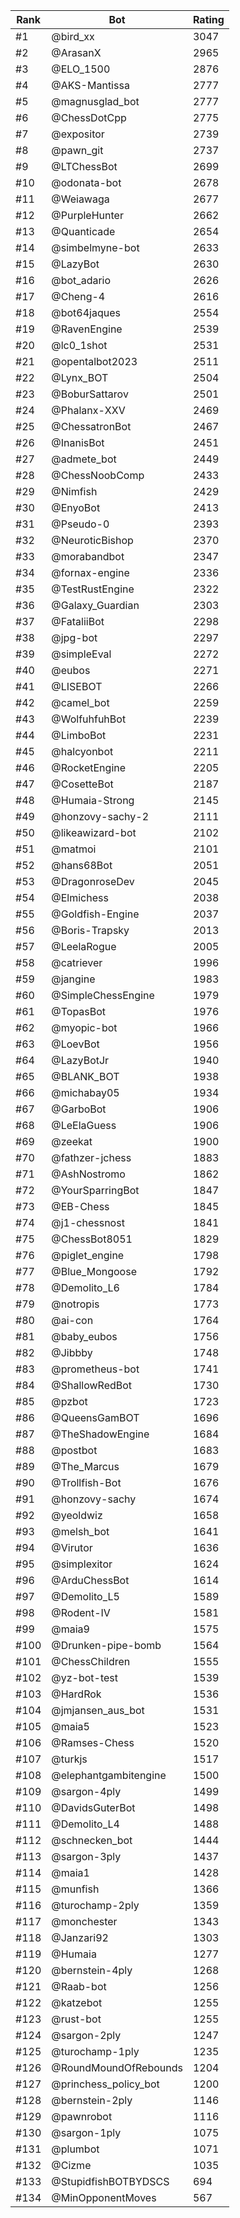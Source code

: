 Rank|Bot|Rating
---|---|---
#1|@bird_xx|3047
#2|@ArasanX|2965
#3|@ELO_1500|2876
#4|@AKS-Mantissa|2777
#5|@magnusglad_bot|2777
#6|@ChessDotCpp|2775
#7|@expositor|2739
#8|@pawn_git|2737
#9|@LTChessBot|2699
#10|@odonata-bot|2678
#11|@Weiawaga|2677
#12|@PurpleHunter|2662
#13|@Quanticade|2654
#14|@simbelmyne-bot|2633
#15|@LazyBot|2630
#16|@bot_adario|2626
#17|@Cheng-4|2616
#18|@bot64jaques|2554
#19|@RavenEngine|2539
#20|@lc0_1shot|2531
#21|@opentalbot2023|2511
#22|@Lynx_BOT|2504
#23|@BoburSattarov|2501
#24|@Phalanx-XXV|2469
#25|@ChessatronBot|2467
#26|@InanisBot|2451
#27|@admete_bot|2449
#28|@ChessNoobComp|2433
#29|@Nimfish|2429
#30|@EnyoBot|2413
#31|@Pseudo-0|2393
#32|@NeuroticBishop|2370
#33|@morabandbot|2347
#34|@fornax-engine|2336
#35|@TestRustEngine|2322
#36|@Galaxy_Guardian|2303
#37|@FataliiBot|2298
#38|@jpg-bot|2297
#39|@simpleEval|2272
#40|@eubos|2271
#41|@LISEBOT|2266
#42|@camel_bot|2259
#43|@WolfuhfuhBot|2239
#44|@LimboBot|2231
#45|@halcyonbot|2211
#46|@RocketEngine|2205
#47|@CosetteBot|2187
#48|@Humaia-Strong|2145
#49|@honzovy-sachy-2|2111
#50|@likeawizard-bot|2102
#51|@matmoi|2101
#52|@hans68Bot|2051
#53|@DragonroseDev|2045
#54|@Elmichess|2038
#55|@Goldfish-Engine|2037
#56|@Boris-Trapsky|2013
#57|@LeelaRogue|2005
#58|@catriever|1996
#59|@jangine|1983
#60|@SimpleChessEngine|1979
#61|@TopasBot|1976
#62|@myopic-bot|1966
#63|@LoevBot|1956
#64|@LazyBotJr|1940
#65|@BLANK_BOT|1938
#66|@michabay05|1934
#67|@GarboBot|1906
#68|@LeElaGuess|1906
#69|@zeekat|1900
#70|@fathzer-jchess|1883
#71|@AshNostromo|1862
#72|@YourSparringBot|1847
#73|@EB-Chess|1845
#74|@j1-chessnost|1841
#75|@ChessBot8051|1829
#76|@piglet_engine|1798
#77|@Blue_Mongoose|1792
#78|@Demolito_L6|1784
#79|@notropis|1773
#80|@ai-con|1764
#81|@baby_eubos|1756
#82|@Jibbby|1748
#83|@prometheus-bot|1741
#84|@ShallowRedBot|1730
#85|@pzbot|1723
#86|@QueensGamBOT|1696
#87|@TheShadowEngine|1684
#88|@postbot|1683
#89|@The_Marcus|1679
#90|@Trollfish-Bot|1676
#91|@honzovy-sachy|1674
#92|@yeoldwiz|1658
#93|@melsh_bot|1641
#94|@Virutor|1636
#95|@simplexitor|1624
#96|@ArduChessBot|1614
#97|@Demolito_L5|1589
#98|@Rodent-IV|1581
#99|@maia9|1575
#100|@Drunken-pipe-bomb|1564
#101|@ChessChildren|1555
#102|@yz-bot-test|1539
#103|@HardRok|1536
#104|@jmjansen_aus_bot|1531
#105|@maia5|1523
#106|@Ramses-Chess|1520
#107|@turkjs|1517
#108|@elephantgambitengine|1500
#109|@sargon-4ply|1499
#110|@DavidsGuterBot|1498
#111|@Demolito_L4|1488
#112|@schnecken_bot|1444
#113|@sargon-3ply|1437
#114|@maia1|1428
#115|@munfish|1366
#116|@turochamp-2ply|1359
#117|@monchester|1343
#118|@Janzari92|1303
#119|@Humaia|1277
#120|@bernstein-4ply|1268
#121|@Raab-bot|1256
#122|@katzebot|1255
#123|@rust-bot|1255
#124|@sargon-2ply|1247
#125|@turochamp-1ply|1235
#126|@RoundMoundOfRebounds|1204
#127|@princhess_policy_bot|1200
#128|@bernstein-2ply|1146
#129|@pawnrobot|1116
#130|@sargon-1ply|1075
#131|@plumbot|1071
#132|@Cizme|1035
#133|@StupidfishBOTBYDSCS|694
#134|@MinOpponentMoves|567
